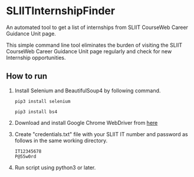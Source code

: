 # SLIITInternshipFinder
An automated tool to get a list of internships from SLIIT CourseWeb Career Guidance Unit page.

This simple command line tool eliminates the burden of visiting the SLIIT CourseWeb Career Guidance Unit page regularly and check for new Internship opportunities.

## How to run

1. Install Selenium and BeautifulSoup4 by following command.

    ```pip3 install selenium```

    ```pip3 install bs4```
2. Download and install Google Chrome WebDriver from [here](https://sites.google.com/chromium.org/driver/)

3. Create "credentials.txt" file with your SLIIT IT number and password as follows in the same working directory.
    ```
    IT12345678
    P@55w0rd
    ```
4. Run script using python3 or later.